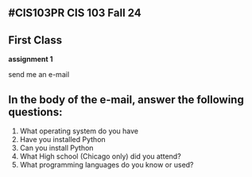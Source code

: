 #CIS103PR
CIS 103 Fall 24
---
##  First Class

**assignment 1**

send me an e-mail

In the body of the e-mail, answer the following questions:
---
1.	What operating system do you have
2.	Have you installed Python
3.	Can you install Python
4.	What High school (Chicago only) did you attend?
5.	What programming languages do you know or used?


